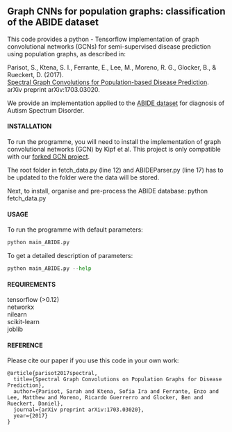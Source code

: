 Graph CNNs for population graphs: classification of the ABIDE dataset
---------------------------------------------------------------------

 This code provides a python - Tensorflow implementation of graph convolutional networks (GCNs) for semi-supervised 
 disease prediction using population graphs, as described in: 
 
Parisot, S., Ktena, S. I., Ferrante, E., Lee, M., Moreno, R. G., Glocker, B., & Rueckert, D. (2017). <br />
[Spectral Graph Convolutions for Population-based Disease Prediction](https://arxiv.org/abs/1703.03020). <br />
arXiv preprint arXiv:1703.03020.

We provide an implementation applied to the [ABIDE dataset](preprocessed-connectomes-project.org/abide) 
for diagnosis of Autism Spectrum Disorder.

#### INSTALLATION

To run the programme, you will need to install the implementation of graph convolutional networks (GCN) by Kipf et al.
This project is only compatible with our [forked GCN project](https://github.com/parisots/gcn).  

The root folder in fetch_data.py (line 12) and ABIDEParser.py (line 17) has to be updated to the folder were the data will be stored. 

Next, to install, organise and pre-process the ABIDE database:
python fetch_data.py 



#### USAGE

To run the programme with default parameters: 
 ```python
python main_ABIDE.py 
```
 
To get a detailed description of parameters:
 ```python
python main_ABIDE.py --help 
 ```


#### REQUIREMENTS 

tensorflow (>0.12) <br />
networkx <br />
nilearn <br />
scikit-learn <br />
joblib

#### REFERENCE 

Please cite our paper if you use this code in your own work:

```
@article{parisot2017spectral, 
  title={Spectral Graph Convolutions on Population Graphs for Disease Prediction}, 
  author={Parisot, Sarah and Ktena, Sofia Ira and Ferrante, Enzo and Lee, Matthew and Moreno, Ricardo Guerrerro and Glocker, Ben and Rueckert, Daniel}, 
  journal={arXiv preprint arXiv:1703.03020}, 
  year={2017} 
}
```



